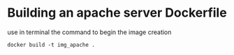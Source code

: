 # Building an apache server Dockerfile

use in terminal the command to begin the image creation
```
docker build -t img_apache .
```